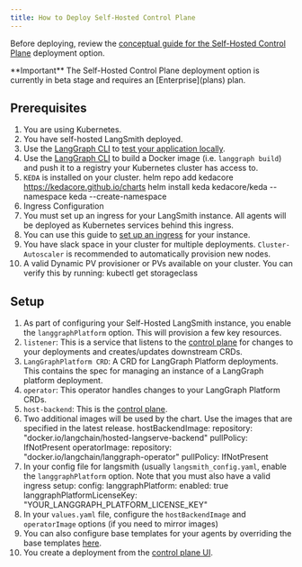 ```yaml
---
title: How to Deploy Self-Hosted Control Plane
---
```

Before deploying, review the [conceptual guide for the Self-Hosted Control Plane](langgraph_self_hosted_control_plane) deployment option.

<Info>
  **Important**
  The Self-Hosted Control Plane deployment option is currently in beta stage and requires an [Enterprise](plans) plan.
</Info>

## Prerequisites

1. You are using Kubernetes.
2. You have self-hosted LangSmith deployed.
3. Use the [LangGraph CLI](langgraph_cli) to [test your application locally](local-server).
4. Use the [LangGraph CLI](langgraph_cli) to build a Docker image (i.e. `langgraph build`) and push it to a registry your Kubernetes cluster has access to.
5. `KEDA` is installed on your cluster.
  helm repo add kedacore https://kedacore.github.io/charts
  helm install keda kedacore/keda --namespace keda --create-namespace
6. Ingress Configuration
  1. You must set up an ingress for your LangSmith instance. All agents will be deployed as Kubernetes services behind this ingress.
  2. You can use this guide to [set up an ingress](https://docs.smith.langchain.com/self_hosting/configuration/ingress) for your instance.
7. You have slack space in your cluster for multiple deployments. `Cluster-Autoscaler` is recommended to automatically provision new nodes.
8. A valid Dynamic PV provisioner or PVs available on your cluster. You can verify this by running:
  kubectl get storageclass

## Setup

1. As part of configuring your Self-Hosted LangSmith instance, you enable the `langgraphPlatform` option. This will provision a few key resources.
  1. `listener`: This is a service that listens to the [control plane](langgraph_control_plane) for changes to your deployments and creates/updates downstream CRDs.
  2. `LangGraphPlatform CRD`: A CRD for LangGraph Platform deployments. This contains the spec for managing an instance of a LangGraph platform deployment.
  3. `operator`: This operator handles changes to your LangGraph Platform CRDs.
  4. `host-backend`: This is the [control plane](langgraph_control_plane).
2. Two additional images will be used by the chart. Use the images that are specified in the latest release.
  hostBackendImage:
  repository: "docker.io/langchain/hosted-langserve-backend"
  pullPolicy: IfNotPresent
  operatorImage:
  repository: "docker.io/langchain/langgraph-operator"
  pullPolicy: IfNotPresent
3. In your config file for langsmith (usually `langsmith_config.yaml`, enable the `langgraphPlatform` option. Note that you must also have a valid ingress setup:
  config:
  langgraphPlatform:
  enabled: true
  langgraphPlatformLicenseKey: "YOUR_LANGGRAPH_PLATFORM_LICENSE_KEY"
4. In your `values.yaml` file, configure the `hostBackendImage` and `operatorImage` options (if you need to mirror images)
5. You can also configure base templates for your agents by overriding the base templates [here](https://github.com/langchain-ai/helm/blob/main/charts/langsmith/values.yaml#L898).
6. You create a deployment from the [control plane UI](langgraph_control_plane#control-plane-ui).
